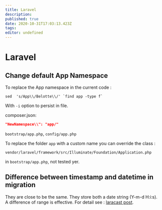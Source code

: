 ```yaml
---
title: Laravel
description: 
published: true
date: 2020-10-31T17:03:13.423Z
tags: 
editor: undefined
---
```


# Laravel

## Change default App Namespace

To replace the App namespace in the current code : 

```shell
sed  's/App\\/Belotte\\/' `find app -type f`
```

With `-i` option to persist in file.

composer.json:
```json
"NewNamespace\\": "app/"
```

`bootstrap/app.php`, `config/app.php`

To replace the folder `app` with a custom name you can override the class :

`vendor/laravel/framework/src/Illuminate/Foundation/Application.php`

in `bootstrap/app.php`, not tested yer.

## Difference between timestamp and datetime in migration

They are close to be the same. They store both a date string (Y-m-d H:i:s). A difference of range is effective. For detail see : [laracast post](https://laracasts.com/discuss/channels/laravel/migrations-timestamp-vs-datetime-vs-date-vs-timestamps?page=0).